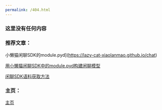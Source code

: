 ```yaml
---
permalink: /404.html
---
```

### 这里没有任何内容

### 推荐文章：

小懒猫闲聊SDK的module.pyd](https://lazy-cat-xiaolanmao.github.io/chat)

[用小懒猫闲聊SDK中的module.pyd构建闲聊模型](https://lazy-cat-xiaolanmao.github.io/module_use)

[闲聊SDK语料获取方法](https://lazy-cat-xiaolanmao.github.io/chat_corpus)


### 主页：

[主页](https://lazy-cat-xiaolanmao.github.io/)
